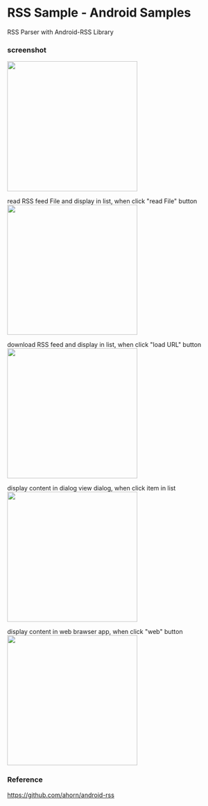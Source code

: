 RSS Sample  - Android Samples
===============

RSS Parser with Android-RSS Library <br/>

### screenshot <br/>
<image src="https://raw.githubusercontent.com/ohwada/Android_Samples/master/RssSample/screenshot/screenshot_rss_main.png" width="300" /><br/>

read RSS feed File and display in list, when click "read File" button <br/>
<image src="https://raw.githubusercontent.com/ohwada/Android_Samples/master/RssSample/screenshot/screenshot_rss_file.png" width="300" /><br/>

download RSS feed and display in list, when click "load URL" button <br/>
<image src="https://raw.githubusercontent.com/ohwada/Android_Samples/master/RssSample/screenshot/screenshot_rss_url.png" width="300" /><br/>

display content in dialog view dialog, when click item in list <br/>
<image src="https://raw.githubusercontent.com/ohwada/Android_Samples/master/RssSample/screenshot/screenshot_rss_dialog_1.png" width="300" /><br/>

display content in web brawser app, when click "web" button <br/>
<image src="https://raw.githubusercontent.com/ohwada/Android_Samples/master/RssSample/screenshot/screenshot_rss_web.png" width="300" /><br/>

### Reference <br/>
https://github.com/ahorn/android-rss

